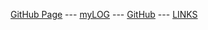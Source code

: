 [GitHub Page](https://kevin-alex-12.github.io/os222/) ---
[myLOG](https://kevin-alex-12.github.io/os222/TXT/mylog.txt) ---
[GitHub](https://github.com/kevin-alex-12/os222) ---
[LINKS](https://kevin-alex-12.github.io/os222/LINKS/)
